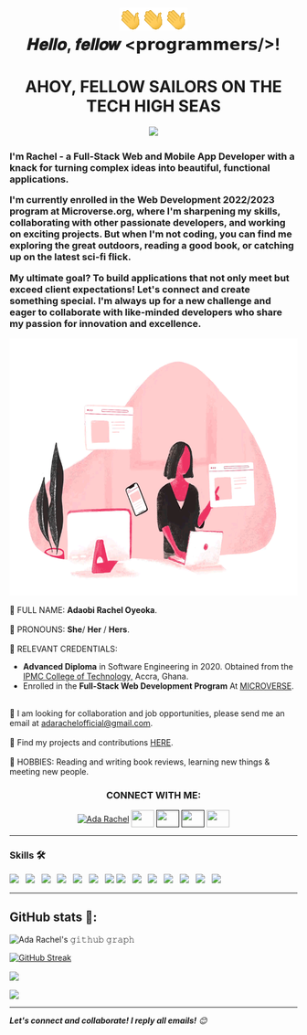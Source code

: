 <h1 align="center">  
  <img src="./assets/Hi.gif" width="40px" /><img src="./assets/Hi.gif" width="40px" /><img src="./assets/Hi.gif" width="40px" /><br>
  𝑯𝒆𝒍𝒍𝒐, 𝒇𝒆𝒍𝒍𝒐𝒘 &lt;𝗽𝗿𝗼𝗴𝗿𝗮𝗺𝗺𝗲𝗿𝘀/&gt;!
  <br>
<h1 align="center">AHOY, FELLOW SAILORS ON THE TECH HIGH SEAS</h1>

<p align="center">
<!--   <a href="https://github.com/DenverCoder1/readme-typing-svg"> -->
    <img src="https://readme-typing-svg.herokuapp.com?color=00b2df&width=385&height=30&lines=Very+Nice+To+Meet+You+...&center=true"></a>
</p>

<h3> I'm Rachel - a Full-Stack Web and Mobile App Developer with a knack for turning complex ideas into beautiful, functional applications.

I'm currently enrolled in the Web Development 2022/2023 program at Microverse.org, where I'm sharpening my skills, collaborating with other passionate developers, and working on exciting projects. But when I'm not coding, you can find me exploring the great outdoors, reading a good book, or catching up on the latest sci-fi flick.

My ultimate goal? To build applications that not only meet but exceed client expectations! Let's connect and create something special. I'm always up for a new challenge and eager to collaborate with like-minded developers who share my passion for innovation and excellence.</h3>

<p align="center"><a href="./assets/woman.gif">
  <img src="./assets/woman.gif"  height="450" width="700"/>
</a></p>

:pushpin: FULL NAME: **Adaobi Rachel Oyeoka**. <br>
<br>:pushpin: PRONOUNS: **She**/ **Her** / **Hers**. <br>
<br>:pushpin: RELEVANT CREDENTIALS:
- **Advanced Diploma** in Software Engineering in 2020. Obtained from the [IPMC College of Technology,](https://www.ipmctraining.com/) Accra, Ghana.
- Enrolled in the **Full-Stack Web Development Program** At [MICROVERSE](https://www.microverse.org/). <br>

<br>:pushpin: I am looking for collaboration and job opportunities, please send me an email at <a href="mailto:adarachelofficial@gmail.com">adarachelofficial@gmail.com</a>.<br>
<br>:pushpin: Find my projects and contributions [HERE](https://github.com/adarachel?tab=repositories). <br>
<br>:pushpin: HOBBIES: Reading and writing book reviews, learning new things & meeting new people.

<h3 align="center">CONNECT WITH ME:</h3>
<p align="center">
  <a href="https://www.linkedin.com/in/adarachel/" target="blank"><img align="center"
      src="https://raw.githubusercontent.com/rahuldkjain/github-profile-readme-generator/master/src/images/icons/Social/linked-in-alt.svg"
      alt="Ada Rachel" height="30" width="40" /></a>
    <a href="https://www.hackerrank.com/adashakara001" target="blank"><img align="center"
      src="https://raw.githubusercontent.com/rahuldkjain/github-profile-readme-generator/master/src/images/icons/Social/hackerrank.svg"
      alt="" height="30" width="40" /></a>
    <a href="" target="blank"><img align="center"
      src="https://raw.githubusercontent.com/rahuldkjain/github-profile-readme-generator/master/src/images/icons/Social/instagram.svg"
      alt="" height="30" width="40" /></a>
  <a href="" target="blank"><img align="center"
      src="https://raw.githubusercontent.com/rahuldkjain/github-profile-readme-generator/master/src/images/icons/Social/facebook.svg"
      alt="" height="30" width="40" /></a>
 <a href="https://twitter.com/adarachel_dev" target="blank"><img align="center"
      src="https://raw.githubusercontent.com/rahuldkjain/github-profile-readme-generator/master/src/images/icons/Social/twitter.svg"
      alt="" height="30" width="40" /></a>
</p>

---

### Skills 🛠️

<p align="left">
<a href="#" target="blank"><img src="https://img.shields.io/badge/HTML5-E34F26?style=for-the-badge&logo=html5&logoColor=white"></a> &nbsp; <a href="#" target="blank"><img src="https://img.shields.io/badge/CSS3-1572B6?style=for-the-badge&logo=css3&logoColor=white"></a> &nbsp; <a href="#" target="blank"><img src="https://img.shields.io/badge/Sass-CC6699?style=for-the-badge&logo=sass&logoColor=white"></a> &nbsp; <a href="#" target="blank"><img src="https://img.shields.io/badge/Bootstrap-563D7C?style=for-the-badge&logo=bootstrap&logoColor=white"></a> &nbsp; <a href="#" target="blank"><img src="https://img.shields.io/badge/JavaScript-F7DF1E?style=for-the-badge&logo=javascript&logoColor=black"></a> &nbsp; <a href="#" target="blank"><img src="https://img.shields.io/badge/Jest-323330?style=for-the-badge&logo=Jest&logoColor=white"></a> &nbsp; <a href="#" target="blank"><img src="	https://img.shields.io/badge/GIT-E44C30?style=for-the-badge&logo=git&logoColor=white"></a> <a href="#" target="blank"><img src="https://img.shields.io/badge/Webpack-8DD6F9?style=for-the-badge&logo=Webpack&logoColor=white"></a> &nbsp; <a href="#" target="blank"><img src="https://img.shields.io/badge/Visual_Studio_Code-0078D4?style=for-the-badge&logo=visual%20studio%20code&logoColor=white"></a> &nbsp; <a href="#" target="blank"><img src="https://img.shields.io/badge/GitHub-100000?style=for-the-badge&logo=github&logoColor=white"></a>
&nbsp; <a href="#" target="blank"><img src="https://img.shields.io/badge/GIT-E44C30?style=for-the-badge&logo=git&logoColor=white"></a>
&nbsp; <a href="#" target="blank"><img src="https://img.shields.io/badge/Python-14354C?style=for-the-badge&logo=python&logoColor=white"></a>
&nbsp; <a href="#" target="blank"><img src="https://img.shields.io/badge/eslint-3A33D1?style=for-the-badge&logo=eslint&logoColor=white"></a>
&nbsp; <a href="#" target="blank"><img src="https://img.shields.io/badge/stylelint-000?style=for-the-badge&logo=stylelint&logoColor=white"></a>
</p>

---

## GitHub stats 🚀:

![Ada Rachel's 𝚐𝚒𝚝𝚑𝚞𝚋 𝚐𝚛𝚊𝚙𝚑](https://activity-graph.herokuapp.com/graph?username=adarachel&theme=material-palenight&hide_border=false&area=true)

[![GitHub Streak](http://github-readme-streak-stats.herokuapp.com?user=adarachel&theme=tokyonight&date_format=M%20j%5B%2C%20Y%5D)](https://git.io/streak-stats)

<p>
<a href="https://github.com/adarachel/">
  <img align="center" src="https://github-readme-stats-eight-theta.vercel.app/api?username=adarachel&count_private=true&show_icons=true&hide_border=false&langs_count=6&hide=python&theme=tokyonight" />
</a>
</p>

<p><a href="https://github.com/adarachel/">
  <img align="center" src="https://github-readme-stats.vercel.app/api/top-langs/?username=adarachel&layout=compact&hide_border=false&theme=tokyonight&hide=python,pawn,assembly,pascal&langs_count=8" />
</a></p>

---

<em><b>Let's connect and collaborate! I reply all emails!</b> 😊 </em>
